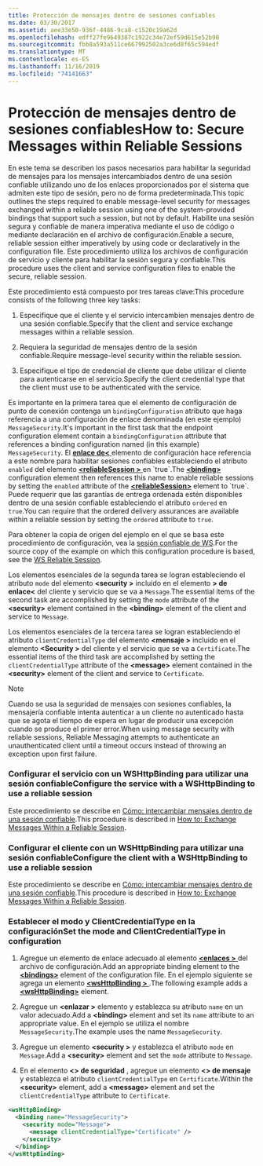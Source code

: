 ```yaml
---
title: Protección de mensajes dentro de sesiones confiables
ms.date: 03/30/2017
ms.assetid: aee33e50-936f-4486-9ca8-c1520c19a62d
ms.openlocfilehash: edff27fe9649387c1922c34e72ef59d615e52b90
ms.sourcegitcommit: fbb8a593a511ce667992502a3ce6d8f65c594edf
ms.translationtype: MT
ms.contentlocale: es-ES
ms.lasthandoff: 11/16/2019
ms.locfileid: "74141663"
---
```

# <a name="how-to-secure-messages-within-reliable-sessions"></a><span data-ttu-id="1401f-102">Protección de mensajes dentro de sesiones confiables</span><span class="sxs-lookup"><span data-stu-id="1401f-102">How to: Secure Messages within Reliable Sessions</span></span>

<span data-ttu-id="1401f-103">En este tema se describen los pasos necesarios para habilitar la seguridad de mensajes para los mensajes intercambiados dentro de una sesión confiable utilizando uno de los enlaces proporcionados por el sistema que admiten este tipo de sesión, pero no de forma predeterminada.</span><span class="sxs-lookup"><span data-stu-id="1401f-103">This topic outlines the steps required to enable message-level security for messages exchanged within a reliable session using one of the system-provided bindings that support such a session, but not by default.</span></span> <span data-ttu-id="1401f-104">Habilite una sesión segura y confiable de manera imperativa mediante el uso de código o mediante declaración en el archivo de configuración.</span><span class="sxs-lookup"><span data-stu-id="1401f-104">Enable a secure, reliable session either imperatively by using code or declaratively in the configuration file.</span></span> <span data-ttu-id="1401f-105">Este procedimiento utiliza los archivos de configuración de servicio y cliente para habilitar la sesión segura y confiable.</span><span class="sxs-lookup"><span data-stu-id="1401f-105">This procedure uses the client and service configuration files to enable the secure, reliable session.</span></span>

<span data-ttu-id="1401f-106">Este procedimiento está compuesto por tres tareas clave:</span><span class="sxs-lookup"><span data-stu-id="1401f-106">This procedure consists of the following three key tasks:</span></span>

1. <span data-ttu-id="1401f-107">Especifique que el cliente y el servicio intercambien mensajes dentro de una sesión confiable.</span><span class="sxs-lookup"><span data-stu-id="1401f-107">Specify that the client and service exchange messages within a reliable session.</span></span>

1. <span data-ttu-id="1401f-108">Requiera la seguridad de mensajes dentro de la sesión confiable.</span><span class="sxs-lookup"><span data-stu-id="1401f-108">Require message-level security within the reliable session.</span></span>

1. <span data-ttu-id="1401f-109">Especifique el tipo de credencial de cliente que debe utilizar el cliente para autenticarse en el servicio.</span><span class="sxs-lookup"><span data-stu-id="1401f-109">Specify the client credential type that the client must use to be authenticated with the service.</span></span>

<span data-ttu-id="1401f-110">Es importante en la primera tarea que el elemento de configuración de punto de conexión contenga un `bindingConfiguration` atributo que haga referencia a una configuración de enlace denominada (en este ejemplo) `MessageSecurity`.</span><span class="sxs-lookup"><span data-stu-id="1401f-110">It's important in the first task that the endpoint configuration element contain a `bindingConfiguration` attribute that references a binding configuration named (in this example) `MessageSecurity`.</span></span> <span data-ttu-id="1401f-111">El [**enlace de\<** ](../../configure-apps/file-schema/wcf/bindings.md) elemento de configuración hace referencia a este nombre para habilitar sesiones confiables estableciendo el atributo `enabled` del elemento [ **\<reliableSession >** ](https://docs.microsoft.com/previous-versions/ms731375(v=vs.90)) en `true`.</span><span class="sxs-lookup"><span data-stu-id="1401f-111">The [**\<binding>**](../../configure-apps/file-schema/wcf/bindings.md) configuration element then references this name to enable reliable sessions by setting the `enabled` attribute of the [**\<reliableSession>**](https://docs.microsoft.com/previous-versions/ms731375(v=vs.90)) element to `true`.</span></span> <span data-ttu-id="1401f-112">Puede requerir que las garantías de entrega ordenada estén disponibles dentro de una sesión confiable estableciendo el atributo `ordered` en `true`.</span><span class="sxs-lookup"><span data-stu-id="1401f-112">You can require that the ordered delivery assurances are available within a reliable session by setting the `ordered` attribute to `true`.</span></span>

<span data-ttu-id="1401f-113">Para obtener la copia de origen del ejemplo en el que se basa este procedimiento de configuración, vea la [sesión confiable de WS](../../../../docs/framework/wcf/samples/ws-reliable-session.md).</span><span class="sxs-lookup"><span data-stu-id="1401f-113">For the source copy of the example on which this configuration procedure is based, see the [WS Reliable Session](../../../../docs/framework/wcf/samples/ws-reliable-session.md).</span></span>

<span data-ttu-id="1401f-114">Los elementos esenciales de la segunda tarea se logran estableciendo el atributo `mode` del elemento **\<security >** incluido en el elemento **> de enlace\<** del cliente y servicio que se va a `Message`.</span><span class="sxs-lookup"><span data-stu-id="1401f-114">The essential items of the second task are accomplished by setting the `mode` attribute of the **\<security>** element contained in the **\<binding>** element of the client and service to `Message`.</span></span>

<span data-ttu-id="1401f-115">Los elementos esenciales de la tercera tarea se logran estableciendo el atributo `clientCredentialType` del elemento **\<mensaje >** incluido en el elemento **\<Security >** del cliente y el servicio que se va a `Certificate`.</span><span class="sxs-lookup"><span data-stu-id="1401f-115">The essential items of the third task are accomplished by setting the `clientCredentialType` attribute of the **\<message>** element contained in the **\<security>** element of the client and service to `Certificate`.</span></span>

> [!NOTE]
> <span data-ttu-id="1401f-116">Cuando se usa la seguridad de mensajes con sesiones confiables, la mensajería confiable intenta autenticar a un cliente no autenticado hasta que se agota el tiempo de espera en lugar de producir una excepción cuando se produce el primer error.</span><span class="sxs-lookup"><span data-stu-id="1401f-116">When using message security with reliable sessions, Reliable Messaging attempts to authenticate an unauthenticated client until a timeout occurs instead of throwing an exception upon first failure.</span></span>

### <a name="configure-the-service-with-a-wshttpbinding-to-use-a-reliable-session"></a><span data-ttu-id="1401f-117">Configurar el servicio con un WSHttpBinding para utilizar una sesión confiable</span><span class="sxs-lookup"><span data-stu-id="1401f-117">Configure the service with a WSHttpBinding to use a reliable session</span></span>

<span data-ttu-id="1401f-118">Este procedimiento se describe en [Cómo: intercambiar mensajes dentro de una sesión confiable](../../../../docs/framework/wcf/feature-details/how-to-exchange-messages-within-a-reliable-session.md).</span><span class="sxs-lookup"><span data-stu-id="1401f-118">This procedure is described in [How to: Exchange Messages Within a Reliable Session](../../../../docs/framework/wcf/feature-details/how-to-exchange-messages-within-a-reliable-session.md).</span></span>

### <a name="configure-the-client-with-a-wshttpbinding-to-use-a-reliable-session"></a><span data-ttu-id="1401f-119">Configurar el cliente con un WSHttpBinding para utilizar una sesión confiable</span><span class="sxs-lookup"><span data-stu-id="1401f-119">Configure the client with a WSHttpBinding to use a reliable session</span></span>

<span data-ttu-id="1401f-120">Este procedimiento se describe en [Cómo: intercambiar mensajes dentro de una sesión confiable](../../../../docs/framework/wcf/feature-details/how-to-exchange-messages-within-a-reliable-session.md).</span><span class="sxs-lookup"><span data-stu-id="1401f-120">This procedure is described in [How to: Exchange Messages Within a Reliable Session](../../../../docs/framework/wcf/feature-details/how-to-exchange-messages-within-a-reliable-session.md).</span></span>

### <a name="set-the-mode-and-clientcredentialtype-in-configuration"></a><span data-ttu-id="1401f-121">Establecer el modo y ClientCredentialType en la configuración</span><span class="sxs-lookup"><span data-stu-id="1401f-121">Set the mode and ClientCredentialType in configuration</span></span>

1. <span data-ttu-id="1401f-122">Agregue un elemento de enlace adecuado al elemento [ **\<enlaces >** ](../../../../docs/framework/configure-apps/file-schema/wcf/bindings.md) del archivo de configuración.</span><span class="sxs-lookup"><span data-stu-id="1401f-122">Add an appropriate binding element to the [**\<bindings>**](../../../../docs/framework/configure-apps/file-schema/wcf/bindings.md) element of the configuration file.</span></span> <span data-ttu-id="1401f-123">En el ejemplo siguiente se agrega un elemento [ **\<wsHttpBinding >** ](../../../../docs/framework/configure-apps/file-schema/wcf/wshttpbinding.md) .</span><span class="sxs-lookup"><span data-stu-id="1401f-123">The following example adds a [**\<wsHttpBinding>**](../../../../docs/framework/configure-apps/file-schema/wcf/wshttpbinding.md) element.</span></span>

1. <span data-ttu-id="1401f-124">Agregue un **\<enlazar >** elemento y establezca su atributo `name` en un valor adecuado.</span><span class="sxs-lookup"><span data-stu-id="1401f-124">Add a **\<binding>** element and set its `name` attribute to an appropriate value.</span></span> <span data-ttu-id="1401f-125">En el ejemplo se utiliza el nombre `MessageSecurity`.</span><span class="sxs-lookup"><span data-stu-id="1401f-125">The example uses the name `MessageSecurity`.</span></span>

1. <span data-ttu-id="1401f-126">Agregue un elemento **\<security >** y establezca el atributo `mode` en `Message`.</span><span class="sxs-lookup"><span data-stu-id="1401f-126">Add a **\<security>** element and set the `mode` attribute to `Message`.</span></span>

1. <span data-ttu-id="1401f-127">En el elemento **\<> de seguridad** , agregue un elemento **\<> de mensaje** y establezca el atributo `clientCredentialType` en `Certificate`.</span><span class="sxs-lookup"><span data-stu-id="1401f-127">Within the **\<security>** element, add a **\<message>** element and set the `clientCredentialType` attribute to `Certificate`.</span></span>

```xml
<wsHttpBinding>
  <binding name="MessageSecurity">
    <security mode="Message">
      <message clientCredentialType="Certificate" />
    </security>
  </binding>
</wsHttpBinding>
```
